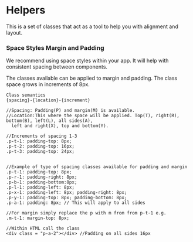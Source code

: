 # Helpers

This is a set of classes that act as a tool to help you with alignment and layout. 

### Space Styles Margin and Padding

We recommend using space styles within your app. It will help with consistent spacing between components.

The classes available can be applied to margin and padding. The class space grows in increments of 8px.

```
Class semantics
{spacing}-{location}-{increment} 

//Spacing: Padding(P) and margin(M) is available. 
//Location:This where the space will be applied. Top(T), right(R), bottom(B), left(L), all sides(A), 
  left and right(X), top and bottom(Y).

//Increments of spacing 1-3
.p-t-1: padding-top: 8px;
.p-t-2: padding-top: 16px;
.p-t-3: padding-top: 24px; 


//Example of type of spacing classes available for padding and margin
.p-t-1: padding-top: 8px;
.p-r-1: padding-right: 8px;
.p-b-1: padding-bottom:8px;
.p-l-1: padding-left: 8px;
.p-x-1: padding-left: 8px; padding-right: 8px;
.p-y-1: padding-top: 8px; padding-bottom: 8px;
.p-a-1: padding: 8px; // This will apply to all sides

//For margin simply replace the p with m from from p-t-1 e.g.
.m-t-1: margin-top: 8px;

//Within HTML call the class
<div class = "p-a-2"></div> //Padding on all sides 16px
```



